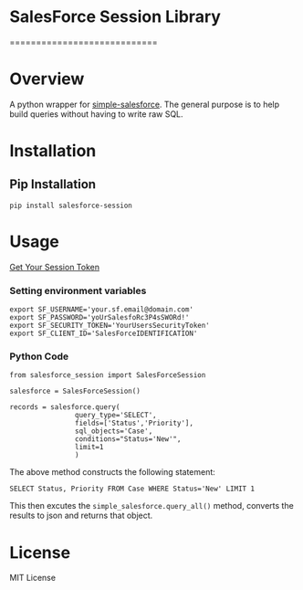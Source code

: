 # SalesForce Session Library
============================

# Overview

A python wrapper for [simple-salesforce](https://github.com/simple-salesforce/simple-salesforce).  The general purpose is to help build queries without having to write raw SQL. 

# Installation

## Pip Installation

`pip install salesforce-session`

# Usage

[Get Your Session Token](https://help.salesforce.com/articleView?id=user_security_token.htm)

### Setting environment variables

```
export SF_USERNAME='your.sf.email@domain.com' 
export SF_PASSWORD='yoUrSalesfoRc3P4sSWORd!' 
export SF_SECURITY_TOKEN='YourUsersSecurityToken'
export SF_CLIENT_ID='SalesForceIDENTIFICATION' 
```

### Python Code

```
from salesforce_session import SalesForceSession

salesforce = SalesForceSession()

records = salesforce.query(
                query_type='SELECT',
                fields=['Status','Priority'],
                sql_objects='Case',
                conditions="Status='New'",
                limit=1
                )
```

The above method constructs the following statement:

`SELECT Status, Priority FROM Case WHERE Status='New' LIMIT 1`

This then excutes the `simple_salesforce.query_all()` method, converts the results to json and returns that object.

# License

MIT License
